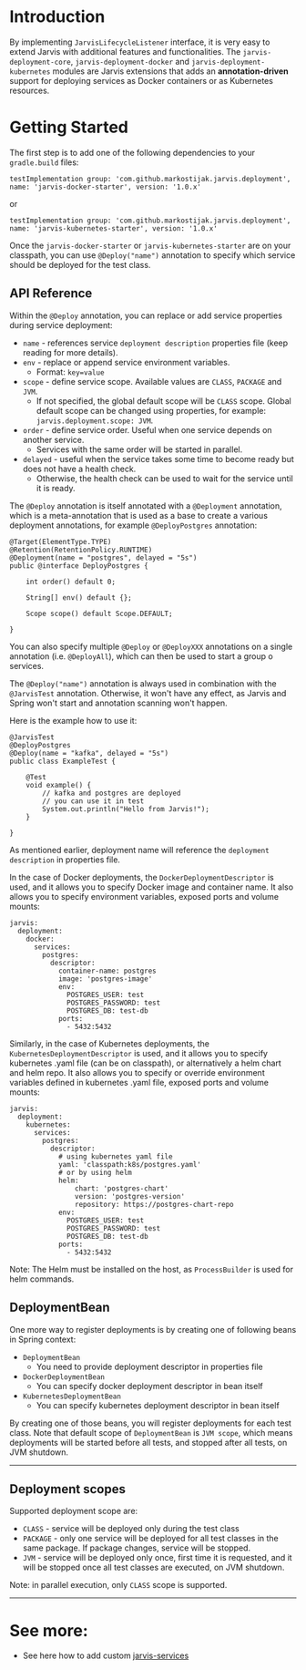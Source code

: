 # Introduction

By implementing `JarvisLifecycleListener` interface, it is very easy to extend Jarvis with additional
features and functionalities. The `jarvis-deployment-core`, `jarvis-deployment-docker` and `jarvis-deployment-kubernetes`
modules are Jarvis extensions that adds an **annotation-driven** support for deploying services as Docker
containers or as Kubernetes resources.

# Getting Started

The first step is to add one of the following dependencies to your `gradle.build` files:

```
testImplementation group: 'com.github.markostijak.jarvis.deployment', name: 'jarvis-docker-starter', version: '1.0.x'
```

or

```
testImplementation group: 'com.github.markostijak.jarvis.deployment', name: 'jarvis-kubernetes-starter', version: '1.0.x'
```

Once the `jarvis-docker-starter` or `jarvis-kubernetes-starter` are on your classpath, you can use `@Deploy("name")`
annotation to specify which service should be deployed for the test class.

## API Reference

Within the `@Deploy` annotation, you can replace or add service properties during service deployment:

- `name` - references service `deployment description` properties file (keep reading for more details).
- `env` - replace or append service environment variables.
    - Format: `key=value`
- `scope` - define service scope. Available values are `CLASS`, `PACKAGE` and `JVM`.
    - If not specified, the global default scope will be `CLASS` scope. Global default scope can be changed using properties,
      for example: `jarvis.deployment.scope: JVM`.
- `order` - define service order. Useful when one service depends on another service.
    - Services with the same order will be started in parallel.
- `delayed` - useful when the service takes some time to become ready but does not have a health check.
    - Otherwise, the health check can be used to wait for the service until it is ready.

The `@Deploy` annotation is itself annotated with a `@Deployment` annotation, which is
a meta-annotation that is used as a base to create a various deployment annotations, for example
`@DeployPostgres` annotation:

```
@Target(ElementType.TYPE)
@Retention(RetentionPolicy.RUNTIME)
@Deployment(name = "postgres", delayed = "5s")
public @interface DeployPostgres {

    int order() default 0;

    String[] env() default {};

    Scope scope() default Scope.DEFAULT;

}

```

You can also specify multiple `@Deploy` or `@DeployXXX` annotations on a single annotation (i.e. `@DeployAll`),
which can then be used to start a group o services.

The `@Deploy("name")` annotation is always used in combination with the `@JarvisTest` annotation. Otherwise, it won't have any effect,
as Jarvis and Spring won't start and annotation scanning won't happen.

Here is the example how to use it:

```
@JarvisTest
@DeployPostgres
@Deploy(name = "kafka", delayed = "5s")
public class ExampleTest {

    @Test
    void example() {
        // kafka and postgres are deployed
        // you can use it in test
        System.out.println("Hello from Jarvis!");
    }

}
```

As mentioned earlier, deployment name will reference the `deployment description` in properties file.

In the case of Docker deployments, the `DockerDeploymentDescriptor` is used, and it allows you to specify
Docker image and container name. It also allows you to specify environment variables, exposed ports and volume mounts:

```
jarvis:
  deployment:
    docker:
      services:
        postgres:
          descriptor:
            container-name: postgres
            image: 'postgres-image'
            env:
              POSTGRES_USER: test
              POSTGRES_PASSWORD: test
              POSTGRES_DB: test-db
            ports:
              - 5432:5432
```

Similarly, in the case of Kubernetes deployments, the `KubernetesDeploymentDescriptor` is used, and it allows you to specify
kubernetes .yaml file (can be on classpath), or alternatively a helm chart and helm repo. It also allows you to specify
or override environment variables defined in kubernetes .yaml file, exposed ports and volume mounts:

```
jarvis:
  deployment:
    kubernetes:
      services:
        postgres:
          descriptor:
            # using kubernetes yaml file
            yaml: 'classpath:k8s/postgres.yaml'
            # or by using helm
            helm:
                chart: 'postgres-chart'
                version: 'postgres-version'
                repository: https://postgres-chart-repo
            env:
              POSTGRES_USER: test
              POSTGRES_PASSWORD: test
              POSTGRES_DB: test-db
            ports:
              - 5432:5432
```

Note: The Helm must be installed on the host, as `ProcessBuilder` is used for helm commands.

## DeploymentBean

One more way to register deployments is by creating one of following beans in Spring context:

- `DeploymentBean`
    - You need to provide deployment descriptor in properties file
- `DockerDeploymentBean`
    - You can specify docker deployment descriptor in bean itself
- `KubernetesDeploymentBean`
    - You can specify kubernetes deployment descriptor in bean itself

By creating one of those beans, you will register deployments for each test class. Note that default scope of
`DeploymentBean` is `JVM scope`, which means deployments will be started before all tests, and stopped after
all tests, on JVM shutdown.

---

## Deployment scopes

Supported deployment scope are:

- `CLASS` - service will be deployed only during the test class
- `PACKAGE` - only one service will be deployed for all test classes in the same package.
  If package changes, service will be stopped.
- `JVM` - service will be deployed only once, first time it is requested,
  and it will be stopped once all test classes are executed, on JVM shutdown.

Note: in parallel execution, only `CLASS` scope is supported.

---

# See more:

- See here how to add custom [jarvis-services](services/README.md)
